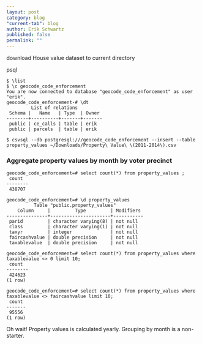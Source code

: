 ```yaml
---
layout: post
category: blog
"current-tab": blog
author: Erik Schwartz
published: false
permalink: ""
---
```


download House value dataset to current directory

psql

```
$ \list
$ \c geocode_code_enforcement
You are now connected to database "geocode_code_enforcement" as user "erik".
geocode_code_enforcement-# \dt
         List of relations
 Schema |   Name   | Type  | Owner
--------+----------+-------+-------
 public | ce_calls | table | erik
 public | parcels  | table | erik
```

```
$ csvsql --db postgresql:///geocode_code_enforcement --insert --table property_values ~/Downloads/Property\ Value\ \(2011-2014\).csv
```

### Aggregate property values by month by voter precinct
```
geocode_code_enforcement=# select count(*) from property_values ;
 count
--------
 438707
 
geocode_code_enforcement=# \d property_values
          Table "public.property_values"
    Column     |         Type         | Modifiers
---------------+----------------------+-----------
 parid         | character varying(8) | not null
 class         | character varying(1) | not null
 taxyr         | integer              | not null
 faircashvalue | double precision     | not null
 taxablevalue  | double precision     | not null
```

```
geocode_code_enforcement=# select count(*) from property_values where taxablevalue <> 0 limit 10;
 count
--------
 424623
(1 row)

geocode_code_enforcement=# select count(*) from property_values where taxablevalue <> faircashvalue limit 10;
 count
-------
 95556
(1 row)
```

Oh wait! Property values is calculated yearly. Grouping by month is a non-starter.
